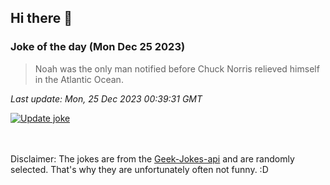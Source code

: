 ## Hi there 👋

### Joke of the day (Mon Dec 25 2023)
<!-- joke -->
>Noah was the only man notified before Chuck Norris relieved himself in the Atlantic Ocean.
<!-- /joke -->

*Last update: Mon, 25 Dec 2023 00:39:31 GMT*

[![Update joke](https://github.com/nclskfm/nclskfm/actions/workflows/joke.yml/badge.svg)](https://github.com/nclskfm/nclskfm/actions/workflows/joke.yml)

<br><br>
Disclaimer: The jokes are from the [Geek-Jokes-api](https://github.com/sameerkumar18/geek-joke-api) and are randomly selected. That's why they are unfortunately often not funny. :D
